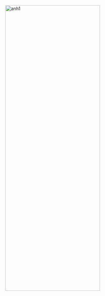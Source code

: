 <img width="300" height="900" alt="anh1" src="https://github.com/user-attachments/assets/db172ba9-3361-46f1-bc45-24a18fa8f0ad" />

